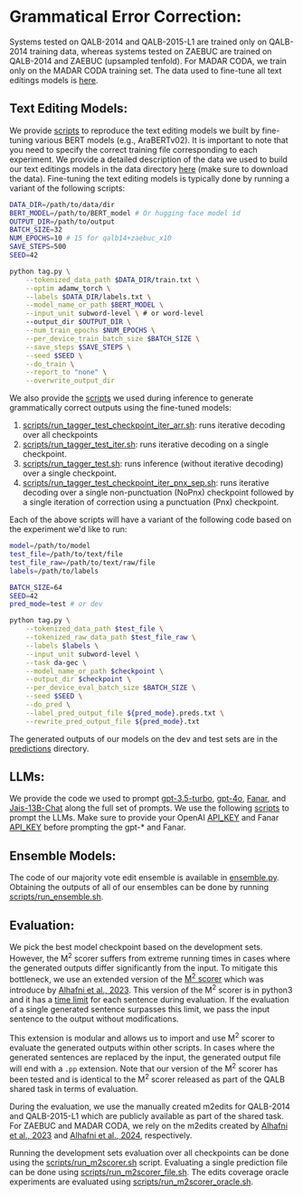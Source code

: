 # Grammatical Error Correction:
Systems tested on QALB-2014 and QALB-2015-L1 are trained only on QALB-2014 training data, whereas systems tested on ZAEBUC are trained on QALB-2014 and ZAEBUC (upsampled tenfold). For MADAR CODA, we train only on the MADAR CODA training set. The data used to fine-tune all text editings models is [here]().


## Text Editing Models:
We provide [scripts](scripts) to reproduce the text editing models we built by fine-tuning various BERT models (e.g., AraBERTv02). It is important to note that you need to specify the correct training file corresponding to each experiment. We provide a detailed description of the data we used to build our text editings models in the data directory [here]() (make sure to download the data). Fine-tuning the text editing models is typically done by running a variant of the following scripts:

```bash
DATA_DIR=/path/to/data/dir
BERT_MODEL=/path/to/BERT_model # Or hugging face model id
OUTPUT_DIR=/path/to/output
BATCH_SIZE=32
NUM_EPOCHS=10 # 15 for qalb14+zaebuc_x10
SAVE_STEPS=500
SEED=42

python tag.py \
    --tokenized_data_path $DATA_DIR/train.txt \
    --optim adamw_torch \
    --labels $DATA_DIR/labels.txt \
    --model_name_or_path $BERT_MODEL \
    --input_unit subword-level \ # or word-level
    --output_dir $OUTPUT_DIR \
    --num_train_epochs $NUM_EPOCHS \
    --per_device_train_batch_size $BATCH_SIZE \
    --save_steps $SAVE_STEPS \
    --seed $SEED \
    --do_train \
    --report_to "none" \
    --overwrite_output_dir
```

We also provide the [scripts](scripts) we used during inference to generate grammatically correct outputs using the fine-tuned models:
1. [scripts/run_tagger_test_checkpoint_iter_arr.sh](scripts/run_tagger_test_checkpoint_iter_arr.sh): runs iterative decoding over all checkpoints
2. [scripts/run_tagger_test_iter.sh](scripts/run_tagger_test_iter.sh): runs iterative decoding on a single checkpoint.
3. [scripts/run_tagger_test.sh](scripts/run_tagger_test.sh): runs inference (without iterative decoding) over a single checkpoint.
4. [scripts/run_tagger_test_checkpoint_iter_pnx_sep.sh](scripts/run_tagger_test_checkpoint_iter_pnx_sep.sh): runs iterative decoding over a single non-punctuation (NoPnx) checkpoint followed by a single iteration of correction using a punctuation (Pnx) checkpoint.

Each of the above scripts will have a variant of the following code based on the experiment we'd like to run:
```bash
model=/path/to/model
test_file=/path/to/text/file
test_file_raw=/path/to/text/raw/file
labels=/path/to/labels

BATCH_SIZE=64
SEED=42
pred_mode=test # or dev

python tag.py \
    --tokenized_data_path $test_file \
    --tokenized_raw_data_path $test_file_raw \
    --labels $labels \
    --input_unit subword-level \
    --task da-gec \
    --model_name_or_path $checkpoint \
    --output_dir $checkpoint \
    --per_device_eval_batch_size $BATCH_SIZE \
    --seed $SEED \
    --do_pred \
    --label_pred_output_file ${pred_mode}.preds.txt \
    --rewrite_pred_output_file ${pred_mode}.txt
```

The generated outputs of our models on the dev and test sets are in the [predictions](predictions) directory.


## LLMs:
We provide the code we used to prompt [gpt-3.5-turbo](llms/run_gpt.py), [gpt-4o](llms/run_gpt.py), [Fanar](llms/run_fanar.py), and [Jais-13B-Chat](llms/run_jais.py) along the full set of prompts. We use the following [scripts](llms/scripts) to prompt the LLMs.
Make sure to provide your OpenAI [API_KEY](https://github.com/balhafni/text-editing/blob/85544acc6f34193d596809cc2aac04b1a596af6f/gec/llms/run_gpt.py#L7) and Fanar [API_KEY](https://github.com/balhafni/text-editing/blob/85544acc6f34193d596809cc2aac04b1a596af6f/gec/llms/run_fanar.py#L8) before prompting the gpt-* and Fanar.


## Ensemble Models:
The code of our majority vote edit ensemble is available in [ensemble.py](ensemble.py). Obtaining the outputs of all of our ensembles can be done by running [scripts/run_ensemble.sh](scripts/run_ensemble.sh).


## Evaluation:
We pick the best model checkpoint based on the development sets. However, the M<sup>2</sup> scorer suffers from extreme running times in cases where the generated outputs differ significantly from the input. To mitigate this bottleneck, we use an extended version of the [M<sup>2</sup> scorer](https://github.com/balhafni/text-editing/tree/master/gec/utils/m2scorer) which was introduce by [Alhafni et al., 2023](https://aclanthology.org/2023.emnlp-main.396/). This version of the M<sup>2</sup> scorer is in python3 and it has a [time limit](https://github.com/balhafni/text-editing/blob/85544acc6f34193d596809cc2aac04b1a596af6f/gec/utils/m2scorer/m2scorer.py#L141) for each sentence during evaluation. If the evaluation of a single generated sentence surpasses this limit, we pass the input sentence to the output without modifications.

This extension is modular and allows us to import and use M<sup>2</sup> scorer to evaluate the generated outputs within other scripts. In cases where the generated sentences are replaced by the input, the generated output file will end with a `.pp` extension. Note that our version of the  M<sup>2</sup> scorer has been tested and is identical to the M<sup>2</sup> scorer released as part of the QALB shared task in terms of evaluation.

During the evaluation, we use the manually created m2edits for QALB-2014 and QALB-2015-L1 which are publicly available as part of the shared task. For ZAEBUC and MADAR CODA, we rely on the m2edits created by [Alhafni et al., 2023](https://aclanthology.org/2023.emnlp-main.396/) and [Alhafni et al., 2024](https://aclanthology.org/2024.arabicnlp-1.4/), respectively. 

Running the development sets evaluation over all checkpoints can be done using the [scripts/run_m2scorer.sh](scripts/run_m2scorer.sh) script. Evaluating a single prediction file can be done using [scripts/run_m2scorer_file.sh](scripts/run_m2scorer_file.sh). The edits coverage oracle experiments are evaluated using [scripts/run_m2scorer_oracle.sh](scripts/run_m2scorer_oracle.sh).
